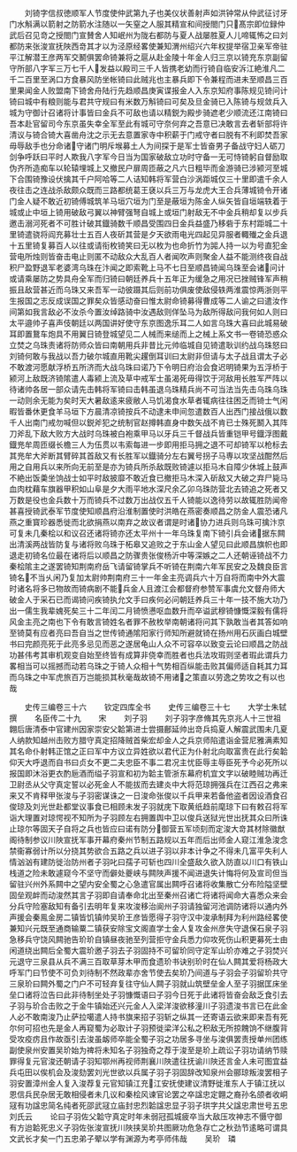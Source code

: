 <!-- { "loadSidebar": true } -->
　　刘锜字信叔徳顺军人节度使仲武第九子也美仪状善射声如洪钟常从仲武征讨牙门水斛满以箭射之防箭水注随以一矢窒之人服其精宣和间授閤门只髙宗即位録仲武后召见竒之授閤门宣賛舍人知岷州为陇右都防与夏人战屡胜夏人儿啼辄怖之曰刘都防来张浚宣抚陜西竒其才以为泾原经畧使兼知渭州绍兴六年权提举宿卫亲军帝驻平江解潜王彦两军交鬭俱罢命锜兼将之扈从赴金陵十年金人归三京以锜充东京副留守所部八字军三万七千人发益以殿司三千人皆携老幼而行锜自临安泝江絶淮凡二千二百里至涡口方食暴风防坐帐锜曰此贼兆也主暴兵即下令兼程而进未至顺昌三百里果闻金人败盟南下锜舍舟陆行先趋顺昌庚寅谍报金人入东京知府事陈规见锜问计锜曰城中有粮则能与君共守规曰有米数万斛锜曰可矣及旦金骑已入陈锜与规敛兵入城为守御计召诸将计事皆曰金兵不可敌也请以精鋭为殿步骑遮老少顺流还江南锜曰吾本赴官留司今东京虽失幸全军至此有城可守奈何弃之吾意已决敢言去者斩部将许清议与锜合锜大喜凿舟沈之示无去意置家寺中积薪于门戒守者曰脱有不利即焚吾家毋辱敌手也分命诸守诸门明斥堠募土人为间探于是军士皆奋男子备战守妇人砺刀剑争呼跃曰平时人欺我八字军今日当为国家破敌立功时守备一无可恃锜躬自督励取伪齐所造痴车以轮辕埋城上又撤民户扉周匝蔽之凡六日粗毕而金游骑已涉颍河至城下合围锜豫设伏擒其千户阿哈等二人诘知韩将军营白沙涡距城仅三十里即遣千余人夜往击之连战杀敌颇众既而三路都统葛王褎以兵三万与龙虎大王合兵薄城锜令开诸门金人疑不敢近初锜傅城筑羊马垣穴垣为门至是蔽垣为陈金人纵矢皆自垣端轶着于城或止中垣上锜用破敌弓翼以神臂强弩自城上或垣门射敌无不中金兵稍却复以步兵邀击溺河死者不可胜计破其鐡骑数千顺昌受围四日金兵益盛乃移砦于东村距城二十里锜遣骁将阎充募壮士五百人夜斫其营是夕天欲雨电光四起见异服者輙殱之金兵退十五里锜复募百人以往或请衔枚锜笑曰无以枚为也命折竹为嘂人持一以为号直犯金营电所烛则皆奋击电止则匿不动敌众大乱百人者闻吹声则聚金人益不能测终夜自战积尸盈野退军老婆湾乌珠在汴闻之即索靴上马不七日至顺昌锜闻乌珠至会诸问计或请乘屡防之势具舟全军而归锜曰朝廷养兵十五年正为缓急之用况已挫贼锋军声稍振且敌营甚近而乌珠又来吾军一动彼蹑其后则前功俱废使敌侵轶两淮震惊两浙则平生报国之志反成误国之罪矣众皆感动奋曰惟太尉命锜募得曹成等二人谕之曰遣汝作间第如我言敌必不汝杀今置汝绰路骑中汝遇敌则佯坠马为敌所得敌问我何如人则曰太平邉帅子喜声伎朝廷以两国讲好使守东京图逸乐耳二人如言乌珠大喜曰此城易破耳即置鵞车炮具不用翼日锜登城望见二人械而来缒而上之械上系文书一卷锜恐惑众立焚之乌珠责诸将防师众皆曰南朝用兵非昔比元帅临城自见锜遣耿训约战乌珠怒曰刘锜何敢与我战以吾力破尔城直用靴尖趯倒耳训曰太尉非但请与太子战且谓太子必不敢渡河愿献浮桥五所济而大战乌珠曰诺乃下令明日府治会食迟明锜果为五浮桥于颍河上敌既济锜隂遣人毒颍上流及草中戒军士虽渴死毋得饮于河敌用长胜军严阵以待诸帅各居一部众请先击韩将军锜曰击韩虽退乌珠精兵尚不可当法当先击乌珠乌珠一动则余无能为矣时天大暑敌逺来疲敝人马饥渴食水草者辄病往往困乏而锜士气闲暇皆番休更食羊马垣下方晨清凉锜按兵不动逮未申间忽遣数百人出西门接战俄以数千人出南门戒勿喊但以鋭斧犯之统制官赵撙韩直身中数矢战不肯已士殊死鬭入其阵刀斧乱下敌大败方大战时乌珠被白袍乘甲马以牙兵三千督战兵皆重铠甲号鐡浮图戴鐡兠牟周匝缀长檐三人为伍贯以韦索每进一步即用拒马拥之退不可却锜军以枪标去其兠牟大斧断其臂碎其首敌又有长胜军以鐡骑分左右翼号拐子马専以攻坚战酣然后用之自用兵以来所向无前至是亦为锜兵所杀敌既败锜遽以拒马木自障少休城上鼓声不絶出饭羮坐饷战士如平时敌披靡不敢近食已撤拒马木深入斫敌又大破之弃尸毙马血肉枕藉车旗器甲积如山阜是夕大雨平地水深尺余乙卯乌珠防营北去锜追之死者又万数是役也金兵数十万而锜兵不过数万出战仅五千人锜能以逸待劳以故辄胜防闻帝甚喜授锜武泰军节度使知顺昌府沿淮制置使时洪皓在燕密奏顺昌之防金人震恐诸凡燕之重寳珍器悉徙而北欲捐燕以南弃之故议者谓是时诸协力进兵则乌珠可擒汴京可复未几秦桧以和议召还诸将锜亦还太平州十一年乌珠复南下锜引兵会诸据东闗出清溪两战皆防复与诸将败乌珠于柘皋又追败之于东山金人望见曰此顺昌旗帜也即退走初锜名位最在诸将后以顺昌之防骤贵张俊杨沂中等深嫉之二人还朝诬锜战不力秦桧隂主之遂罢锜知荆南府岳飞请留锜掌兵不听锜在荆南六年军民安之及魏良臣言锜名不当乆闲乃复加太尉帅荆南府三十一年金主亮调兵六十万自将而南中外大震时诸名将多已物故而锜病剧不能兵金人且渡江会都督府参赞军事虞允文督舟师大破金人于采石已而谒锜问疾锜执允文手曰疾何必问朝廷养兵三十年一技不施大功乃出一儒生我辈媿死矣三十二年闰二月锜愤懑呕血数升而卒谥武穆锜慷慨深毅有儒将风金主亮之南也下令有敢言锜姓名者罪不赦枚举南朝诸将问其下孰敢当者其答如响至锜莫有应者亮曰吾自当之世传锜通隂阳家行师知所避就锜在扬州用石灰画白城壁书曰完颜亮死于此亮多忌见而恶之遂居龟山人众不可容卒以致变云论曰顺昌之防战功甚伟考其审机观变自始至终皆有成算非侥幸而胜者也兵法攻瑕则坚者瑕此谓兵力畧相当可以摇撼而动若乌珠之于锜人众相十气势相百纵能击败其偏师适自耗其力耳而乌珠之中军虎旅百万岂能损其秋毫哉故锜不用诸之策直以劳逸之势攻之有以也哉








　　史传三编卷三十六
　　钦定四库全书
　　史传三编卷三十七
　　大学士朱轼撰
　　名臣传二十九
　　宋
　　刘子羽
　　刘子羽字彦脩其先京兆人十三世祖翺后唐清泰中官建州因家崇安父韐第进士尝摄鄜延帅出竒兵捣夏人解震武围未几夏人纳款知越州击败方腊守真定招降贼首柴宏却金人之兵京师陷遣诣金营尼雅满素知其名命仆射韩正馆之正曰军中方议立异姓欲以君代正为仆射北向取富贵在此行矣韐仰天大呼退而自书曰贞女不更二夫忠臣不事二君况主忧臣辱主辱臣死予今必死所以报国即沐浴更衣酌巵酒而缢子羽宣和初为韐主管浙东幕府机宜文字以破睦贼功再迁卫尉丞从父守真定誓以必死金人不能拔而去建炎中大将范琼拥强兵在江西召之弗来来又不肯释甲张浚与子羽密谋诛之一日浚命张俊以千兵甲来若备他盗者因设酒食召俊琼及刘光世赴都堂议事食已相顾未发子羽就庑下取黄纸趋前麾琼下曰有敕召将军诣大理置对琼愕视不知所为子羽顾左右拥置舆中卫以俊兵送狱光世出抚其众曰所诛止琼尔等固天子自将之兵也皆应曰诺有防分御营五军顷刻而定浚大竒其材除徽猷阁待制参议川陜宣抚军事开幕府秦州节制五路规以五年而后出师金人窥江淮急浚念禁衞寡弱计所以分挠其势欲合五路之兵以进子羽以非本计争之不得未几富平失利人情汹汹有建防徙治防州者子羽叱曰孺子可斩也四川全盛敌久欲入防直以川口有铁山栈道之险未敢遽窥今不坚守而僻处夔峡与闗陜声援不闻进退失计悔将何及宣司但当留驻兴州外系闗中之望内安全蜀之心急遣官属出闗呼召诸将收集散亡分布险隘坚壁固垒观衅而动浚然其言子羽即自请奉命北出至秦州召诸亡将诸将闻命大喜悉众来会分兵守险塞敌知有备引去明年复来攻浚移治阆州子羽请独留河池调防诸将以通内外声援会秦鳯金房二镇皆饥镇帅吴玠王彦皆愿得子羽守汉中浚承制拜为利州路经畧使兼知兴元既至通商输粟二镇获安除宝文阁直学士金人复攻金州彦失守退保石泉子羽急移兵守饶风闗驰告玠玠自镇昼夜驰至列营拒守金兵悉力仰攻死伤山积更募死士由闲道绕出闗后全蜀大震玠邀子羽去子羽固持不可留玠同守定军山玠亦难之子羽焚兴元退守三泉县从兵不满三百取草芽木甲而食遗玠书诀别玠时在仙人闗其爱将杨政大呼军门曰节使不可负刘待制不然政辈亦舍节使去矣玠乃间道与子羽会子羽留玠共守三泉玠曰闗外蜀之门户不可轻弃复往守仙人闗子羽就山筑壁垒金人至子羽据匡床坐垒口诸将泣告曰此非待制坐处子羽慷慨语曰子羽今日死于此诸将皆奋会敌乏食引去子羽与玠合击败之于金牛镇始还兴元金人入梁洋浚欲移潼川子羽遗浚书言已在此金人必不敢南浚乃止萨拉噶遣人持书旗来招子羽斩之纵其一还寄语云欲来即来吾有死尔何可招也先是金人再窥蜀为必取计子羽预徙梁洋公私之积敌无所掠餽饷不继腹背受攻疫疠且作故亟引去浚虽衂师卒能全蜀子羽之功居多寻坐与浚俱罢责授单州团练副使泉州安置吴玠始为禆将未知名子羽独奇之荐于浚至是玠上疏讼子羽功请纳节赎罪得复元官浚还朝请子羽知鄂州再视师荆襄川陜遣往抚谕川陜还言金人未可图宜益兵屯田以俟机会及浚劾罢刘光世欲以兵属子羽子羽固辞改知泉州会郦琼叛浚罢相子羽安置漳州金人复入浚荐复元官知镇江充江安抚使建议清野徙淮东人于镇江抚以恩信兵民杂居无敢相侵者未几议和秦桧风谏官论罢之卒諡忠定翺之裔孙名颌者收峒冦有功諡忠简名纯者死邵武冦立庙封忠烈韐諡忠显子羽子珙字共父諡忠肃世号五忠刘氏云
　　论曰子羽佐父韐守真定时年未弱冠孤城疲卒当大敌压攻神志不慑守御有方迨韐死忠义子羽佐张浚宣抚川陜挟吴玠共图厥功危急存亡之秋劲节逺略可谓具文武长才矣一门五忠弟子翚以学有渊源为考亭师伟哉
　　吴玠　璘
